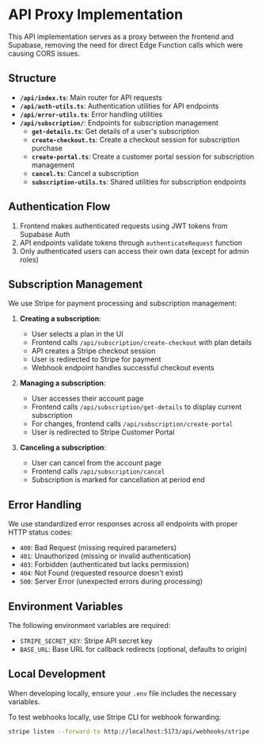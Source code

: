 # API Proxy Implementation

This API implementation serves as a proxy between the frontend and Supabase, removing the need for direct Edge Function calls which were causing CORS issues.

## Structure

- **`/api/index.ts`**: Main router for API requests
- **`/api/auth-utils.ts`**: Authentication utilities for API endpoints
- **`/api/error-utils.ts`**: Error handling utilities
- **`/api/subscription/`**: Endpoints for subscription management
  - **`get-details.ts`**: Get details of a user's subscription
  - **`create-checkout.ts`**: Create a checkout session for subscription purchase
  - **`create-portal.ts`**: Create a customer portal session for subscription management
  - **`cancel.ts`**: Cancel a subscription
  - **`subscription-utils.ts`**: Shared utilities for subscription endpoints

## Authentication Flow

1. Frontend makes authenticated requests using JWT tokens from Supabase Auth
2. API endpoints validate tokens through `authenticateRequest` function
3. Only authenticated users can access their own data (except for admin roles)

## Subscription Management

We use Stripe for payment processing and subscription management:

1. **Creating a subscription**:
   - User selects a plan in the UI
   - Frontend calls `/api/subscription/create-checkout` with plan details
   - API creates a Stripe checkout session
   - User is redirected to Stripe for payment
   - Webhook endpoint handles successful checkout events

2. **Managing a subscription**:
   - User accesses their account page
   - Frontend calls `/api/subscription/get-details` to display current subscription
   - For changes, frontend calls `/api/subscription/create-portal`
   - User is redirected to Stripe Customer Portal

3. **Canceling a subscription**:
   - User can cancel from the account page
   - Frontend calls `/api/subscription/cancel`
   - Subscription is marked for cancellation at period end

## Error Handling

We use standardized error responses across all endpoints with proper HTTP status codes:

- `400`: Bad Request (missing required parameters)
- `401`: Unauthorized (missing or invalid authentication)
- `403`: Forbidden (authenticated but lacks permission)
- `404`: Not Found (requested resource doesn't exist)
- `500`: Server Error (unexpected errors during processing)

## Environment Variables

The following environment variables are required:

- `STRIPE_SECRET_KEY`: Stripe API secret key
- `BASE_URL`: Base URL for callback redirects (optional, defaults to origin)

## Local Development

When developing locally, ensure your `.env` file includes the necessary variables.

To test webhooks locally, use Stripe CLI for webhook forwarding:

```bash
stripe listen --forward-to http://localhost:5173/api/webhooks/stripe
``` 